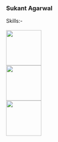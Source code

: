 ### Sukant Agarwal

Skills:-
<br>
<br>
<img src="https://upload.wikimedia.org/wikipedia/commons/e/ee/.NET_Core_Logo.svg" height="96"><br>
<img src="https://static1.smartbear.co/swagger/media/images/logos/oas_original-01.svg" height="96"><br>
<img src="https://www.gatsbyjs.com/Gatsby-Logo.svg" height="96"><br>

